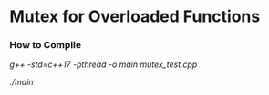 # Mutex for Overloaded Functions

### How to Compile
*g++ -std=c++17 -pthread -o main mutex_test.cpp*

*./main*

